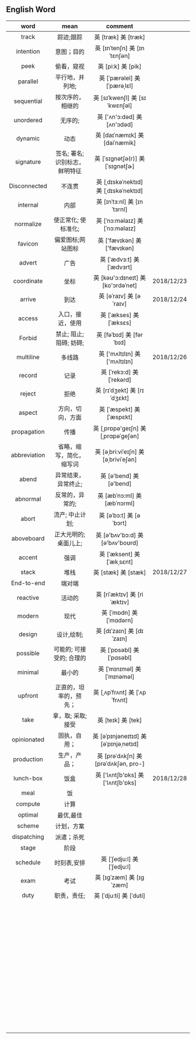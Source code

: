 ## English Word

|     word     |              mean              |                 comment                 |            |
| :----------: | :----------------------------: | :-------------------------------------: | ---------- |
|    track     |           踪迹;跟踪            |          英 [træk]   美 [træk]          |            |
|  intention   |           意图；目的           |     英 [ɪnˈtenʃn]   美 [ɪnˈtɛnʃən]      |            |
|     peek     |           偷看，窥视           |          英 [pi:k]   美 [pik]           |            |
|   parallel   |        平行地，并列地;         |     英 [ˈpærəlel]   美 [ˈpærəˌlɛl]      |            |
|  sequential  |        按次序的，相继的        |    英 [sɪˈkwenʃl]   美 [sɪˈkwɛnʃəl]     |            |
|  unordered   |            无序的;             |      英 ['ʌn'ɔ:dəd]   美 [ʌn'ɔdəd]      |            |
|   dynamic    |              动态              |     英 [daɪˈnæmɪk]   美 [daiˈnæmik]     |            |
|  signature   | 签名; 署名; 识别标志，鲜明特征 |   英 [ˈsɪgnətʃə(r)]   美 [ˈsɪɡnətʃɚ]    |            |
| Disconnected |             不连贯             |  英 [ˌdɪskəˈnektɪd] 美 [ˌdɪskəˈnektɪd]  |            |
|   internal   |              内部              |      英 [ɪnˈtɜ:nl]   美 [ɪnˈtɜrnl]      |            |
|  normalize   |      使正常化; 使标准化;       |     英 [ˈnɔ:məlaɪz] 美 [ˈnɔ:məlaɪz]     |            |
|   favicon    |       偏爱图标;网站图标        |      英 ['fævɪkən]   美 ['fævɪkən]      |            |
|    advert    |              广告              |       英 [ˈædvɜ:t]   美 [ˈædvɜrt]       |            |
|  coordinate  |              坐标              |  英 [kəʊ'ɔ:dɪneɪt]   美 [ko'ɔrdəˈnet]   | 2018/12/23 |
|    arrive    |              到达              |        英 [əˈraɪv]   美 [əˈraɪv]        | 2018/12/24 |
|    access    |        入口，接近，使用        |        英 [ˈækses]   美 [ˈæksɛs]        |            |
|    Forbid    |    禁止; 阻止; 阻碍; 妨碍;     |       英 [fəˈbɪd]   美 [fərˈbɪd]        |            |
|  multiline   |             多线路             |     英 ['mʌltɪlɪn]   美 ['mʌltɪlɪn]     | 2018/12/26 |
|    record    |              记录              |       英 [ˈrekɔ:d]   美 [ˈrekərd]       |            |
|    reject    |              拒绝              |      英 [rɪˈdʒekt]   美 [rɪˈdʒɛkt]      |            |
|    aspect    |        方向，切向，方面        |       英 [ˈæspekt]   美 [ˈæspɛkt]       |            |
| propagation  |              传播              |  英 [ˌprɒpə'ɡeɪʃn]   美 [ˌprɑpəˈɡeʃən]  |            |
| abbreviation |    省略，缩写，简化，缩写词    | 英 [əˌbri:viˈeɪʃn]   美 [əˌbriviˈeʃən]  |            |
|    abend     |      异常结束，异常终止;       |        英 [ə'bend]   美 [ə'bend]        |            |
|   abnormal   |        反常的，异常的;         |      英 [æbˈnɔ:ml]   美 [æbˈnɔrml]      |            |
|    abort     |        流产; 中止计划;         |        英 [əˈbɔ:t]   美 [əˈbɔrt]        |            |
|  aboveboard  |     正大光明的; 桌面儿上;      |   英 [ə'bʌv'bɔ:d]   美 [ə'bʌv'boʊrd]    |            |
|    accent    |              强调              |      英 [ˈæksent]   美 [ˈækˌsɛnt]       |            |
|    stack     |              堆栈              |          英 [stæk]   美 [stæk]          | 2018/12/27 |
|  End-to-end  |             端对端             |                                         |            |
|   reactive   |             活动的             |      英 [riˈæktɪv]   美 [riˈæktɪv]      |            |
|    modern    |              现代              |        英 [ˈmɒdn]   美 [ˈmɑdərn]        |            |
|    design    |           设计,绘制;           |       英 [dɪˈzaɪn]   美 [dɪˈzaɪn]       |            |
|   possible   |    可能的; 可接受的; 合理的    |       英 [ˈpɒsəbl]   美 [ˈpɑsəbl]       |            |
|   minimal    |             最小的             |      英 [ˈmɪnɪməl]   美 [ˈmɪnəməl]      |            |
|   upfront    |     正直的，坦率的，预先；     |     英 [ˌʌpˈfrʌnt]   美 [ˈʌpˈfrʌnt]     |            |
|     take     |       拿，取; 采取; 接受       |          英 [teɪk]   美 [tek]           |            |
| opinionated  |          固执，自用；          | 英 [əˈpɪnjəneɪtɪd]   美 [əˈpɪnjəˌnetɪd] |            |
|  production  |          生产，产品；          | 英 [prəˈdʌkʃn]   美 [prəˈdʌkʃən, pro-]  |            |
|  lunch-box   |              饭盒              |   英 ['lʌntʃb'ɒks]   美 ['lʌntʃb'ɒks]   | 2018/12/28 |
|     meal     |               饭               |                                         |            |
|   compute    |              计算              |                                         |            |
|   optimal    |           最优,最佳            |                                         |            |
|    scheme    |           计划，方案           |                                         |            |
| dispatching  |           派遣；杀死           |                                         |            |
|    stage     |              阶段              |                                         |            |
|   schedule   |          时刻表,安排           |       英 [ˈʃedju:l] 美 [ˈʃedju:l]       |            |
|     exam     |              考试              |        英 [ɪgˈzæm]   美 [ɪɡˈzæm]        |            |
|     duty     |          职责，责任;           |        英 [ˈdju:ti]   美 [ˈduti]        |            |
|              |                                |                                         |            |
|              |                                |                                         |            |
|              |                                |                                         |            |
|              |                                |                                         |            |
|              |                                |                                         |            |
|              |                                |                                         |            |
|              |                                |                                         |            |
|              |                                |                                         |            |
|              |                                |                                         |            |
|              |                                |                                         |            |
|              |                                |                                         |            |
|              |                                |                                         |            |
|              |                                |                                         |            |
|              |                                |                                         |            |
|              |                                |                                         |            |
|              |                                |                                         |            |
|              |                                |                                         |            |
|              |                                |                                         |            |
|              |                                |                                         |            |
|              |                                |                                         |            |
|              |                                |                                         |            |
|              |                                |                                         |            |
|              |                                |                                         |            |
|              |                                |                                         |            |
|              |                                |                                         |            |
|              |                                |                                         |            |
|              |                                |                                         |            |
|              |                                |                                         |            |
|              |                                |                                         |            |
|              |                                |                                         |            |
|              |                                |                                         |            |
|              |                                |                                         |            |
|              |                                |                                         |            |
|              |                                |                                         |            |
|              |                                |                                         |            |
|              |                                |                                         |            |
|              |                                |                                         |            |
|              |                                |                                         |            |
|              |                                |                                         |            |
|              |                                |                                         |            |
|              |                                |                                         |            |
|              |                                |                                         |            |
|              |                                |                                         |            |
|              |                                |                                         |            |
|              |                                |                                         |            |
|              |                                |                                         |            |
|              |                                |                                         |            |
|              |                                |                                         |            |
|              |                                |                                         |            |
|              |                                |                                         |            |
|              |                                |                                         |            |
|              |                                |                                         |            |
|              |                                |                                         |            |
|              |                                |                                         |            |
|              |                                |                                         |            |
|              |                                |                                         |            |
|              |                                |                                         |            |
|              |                                |                                         |            |
|              |                                |                                         |            |
|              |                                |                                         |            |